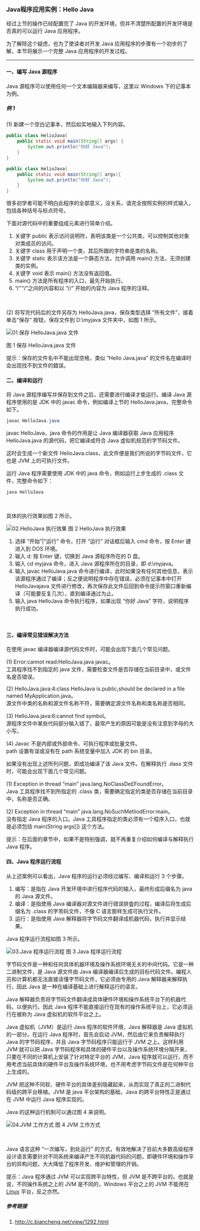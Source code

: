 ### Java程序应用实例：Hello Java

经过上节的操作已经配置完了 Java 的开发环境，但并不清楚所配置的开发环境是否真的可以运行 Java 应用程序。

为了解除这个疑虑，也为了使读者对开发 Java 应用程序的步骤有一个初步的了解，本节将展示一个完整 Java 应用程序的开发过程。

---

#### 一、编写 Java 源程序

Java 源程序可以使用任何一个文本编辑器来编写，这里以 Windows 下的记事本为例。

##### 例 1

(1) 新建一个空白记事本，然后如实地输入下列内容。

```java
public class HelioJava{
    public static void main(String[] args) {
        System.out.println("你好 Java");
    }
}

public class HelioJava{
    public static void main(String[] args){
        System.out.println("你好 Java");
    }
}
```

很多初学者可能不明白此程序的全部意义，没关系，请完全按照实例的样式输入，包括各种括号与标点符号。

下面对源代码中的重要组成元素进行简单介绍。

1. 关键字 public 表示访问说明符，表明该类是一个公共类，可以控制其他对象对类成员的访问。
2. 关键字 class 用于声明一个类，其后所跟的字符串是类的名称。
3. 关键字 static 表示该方法是一个静态方法，允许调用 main() 方法，无须创建类的实例。
4. 关键字 void 表示 main() 方法没有返回值。
5. main() 方法是所有程序的入口，最先开始执行。
6. “/*”“*/”之间的内容和以 “//” 开始的内容为 Java 程序的注释。
<br/>

(2) 将写完代码后的文件另存为 HelloJava.java，保存类型选择 “所有文件”，接着单击“保存” 按钮，保存文件到 D:\myjava 文件夹中，如图 1 所示。

![01.保存 HelloJava.java 文件](./media/hello-java-01.gif)

图 1 保存 HelloJava.java 文件
<br/>

提示：保存的文件名中不能出现空格，类似 “Hello Java.java” 的文件名在编译时会出现找不到文件的錯误。

#### 二、编译和运行

将 Java 源程序编写并保存到文件之后，还需要进行编译才能运行。编译 Java 源程序使用的是 JDK 中的 javac 命令，例如编译上节的 HelloJava.java，完整命令如下。

```java
javac HelloJava.java
```

javac HelloJava，java 命令的作用是让 Java 编译器获取 Java 应用程序 HelloJava.java 的源代码，把它编译成符合 Java 虚拟机规范的字节码文件。

这时会生成一个新文件 HelioJava.class，此文件便是我们所说的字节码文件，它也是 JVM 上的可执行文件。

运行 Java 程序需要使用 JDK 中的 java 命令，例如运行上步生成的 .class 文件，完整命令如下：

```java
java HelloJava
```
<br/>

具体的执行效果如图 2 所示。

![02.HelloJava 执行效果](./media/hello-java-02.gif)
图 2 HelloJava 执行效果
<br/>

1.  选择 “开始”|“运行” 命令，打开 “运行” 对话框后输入 cmd 命令，按 Enter 键进入到 DOS 环境。
2.  输入 d: 按 Enter 键，切换到 Java 源程序所在的 D 盘。
3.  输入 cd myjava 命令，进入 Java 源程序所在的目录，即 d:\myjava。
4.  输入 javac HelloJava.java 命令进行编译，此时如果没有任何其他信息，表示该源程序通过了编译；反之便说明程序中存在错误，必须在记事本中打开 HelloJavajava 文件进行修改，再次保存此文件后回到命令提示符窗口重新编译（可能要反复几次），直到编译通过为止。
5.  输入 java HelloJava 命令执行程序，如果出现 “你好 Java” 字符，说明程序执行成功。
<br/>

#### 三、编译常见错误解决方法

在使用 javac 编译器编译源代码文件时，可能会出现下面几个常见问题。

(1) Error:cannot read:HelloJava.java javac。  
工具程序找不到指定的 java 文件，需要检查文件是否存储在当前目录中，或文件名是否错误。

(2) HelloJava.java:4:class HelloJava is public,should be declared in a file named MyApplication.java。  
源文件中类的名称和源文件名称不符，需要确定源文件名称和类名称是否相同。

(3) HelloJava.java:6:cannot find symbol。  
源程序文件中某些代码部分输入错了，最常产生的原因可能是没有注意到字母的大小写。

(4) Javac 不是内部或外部命令、可执行程序或批量文件。  
path 设置有误或没有在 path 系统变量中加入 JDK 的 bin 目录。

如果没有出现上述所列问题，即成功编译了该 Java 文件。在解释执行 .dass 文件时，可能会出现下面几个常见问题。

(1) Exception in thread “main” java.lang.NoClassDe£FoundError。  
Java 工具程序找不到所指定的 .class 类，需要确定指定的类是否存储在当前目录中，名称是否正确。

(2) Exception in thread “main” java.lang.NoSuchMetliodError:main。  
没有指定 Java 程序的入口。Java 工具程序指定的类必须有一个程序入口，也就是必须包括 main(String args[]) 这个方法。

提示：在后面的章节中，如果不是特别强调，就不再重复介绍如何编译与解释执行 Java 程序。

#### 四、Java 程序运行流程

从上述案例可以看出，Java 程序的运行必须经过编写、编译和运行 3 个步骤。

1.  编写：是指在 Java 开发环境中进行程序代码的输入，最终形成后缀名为 java 的 Java 源文件。
2.  编译：是指使用 Java 编译器对源文件进行错误排査的过程，编译后将生成后缀名为 .class 的字芾码文件，不像 C 语言那样生成可执行文件。
3.  运行：是指使用 Java 解释器将字节码文件翻译成机器代码，执行并显示结果。

Java 程序运行流程如图 3 所示。

![03.Java 程序运行流程](./media/hello-java-03.gif)
图 3 Java 程序运行流程
<br/>

字节码文件是一种和任何具体机器环境及操作系统环境无关的中间代码。它是一种二进制文件，是 Java 源文件由 Java 编译器编译后生成的目标代码文件。编程人员和计算机都无法直接读懂字节码文件，它必须由专用的 Java 解释器来解释执行，因此 Java 是一种在编译基础上进行解释运行的语言。

Java 解释器负责将字节码文件翻译成具体硬件环境和操作系统平台下的机器代码，以便执行。因此 Java 程序不能直接运行在现有的操作系统平台上，它必须运行在被称为 Java 虚拟机的软件平台之上。

Java 虚拟机（JVM）是运行 Java 程序的软件环境，Java 解释器是 Java 虚拟机的一部分。在运行 Java 程序时，首先会启动 JVM，然后由它来负责解释执行 Java 的字节码程序，并且 Java 字节码程序只能运行于 JVM 之上。这样利用 JVM 就可以把 Java 字节码程序和具体的硬件平台以及操作系统环境分隔开来，只要在不同的计算机上安装了针对特定平台的 JVM，Java 程序就可以运行，而不用考虑当前具体的硬件平台及操作系统环境，也不用考虑字节码文件是在何种平台上生成的。

JVM 把这种不同软、硬件平台的具体差别隐藏起来，从而实现了真正的二进制代码级的跨平台移植。JVM 是 java 平台架构的基础，Java 的跨平台特性正是通过在 JVM 中运行 Java 程序实现的。
<br/>

Java 的这种运行机制可以通过图 4 来说明。

![04.JVM 工作方式](./media/hello-java-04.gif)
图 4 JVM 工作方式

<br/>

Java 语言这种 “一次编写，到处运行” 的方式，有效地解决了目前大多数高级程序设计语言需要针对不同系统来编译产生不同机器代码的问题，即硬件环境和操作平台的异构问题，大大降低了程序开发、维护和管理的开销。

提示：Java 程序通过 JVM 可以实现跨平台特性，但 JVM 是不跨平台的。也就是说，不同操作系统之上的 JVM 是不同的，Windows 平台之上的 JVM 不能用在 [Linux](http://c.biancheng.net/linux_tutorial/) 平台，反之亦然。


##### 参考链接

1. http://c.biancheng.net/view/1292.html